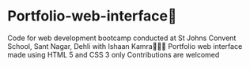 # Portfolio-web-interface🚀
Code for web development bootcamp conducted at 
St Johns Convent School, Sant Nagar, Dehli
with Ishaan Kamra🚀🚀🚀
Portfolio web interface made using HTML 5 and CSS 3  only
Contributions are welcomed
